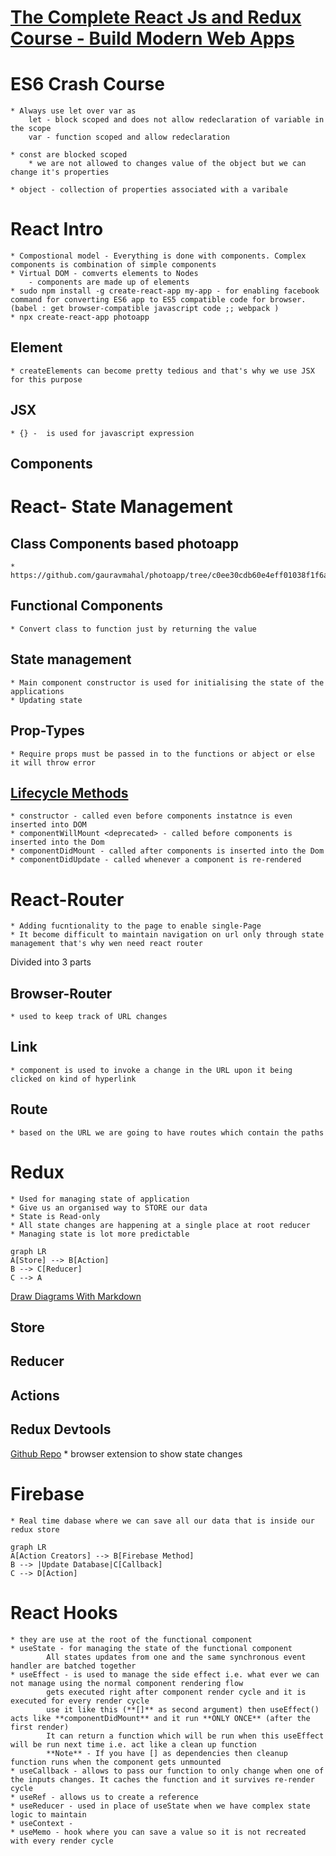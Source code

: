 # [The Complete React Js and Redux Course - Build Modern Web Apps](https://learning.oreilly.com/videos/the-complete-react/9781789950656/)

# ES6 Crash Course 
    * Always use let over var as
        let - block scoped and does not allow redeclaration of variable in the scope
        var - function scoped and allow redeclaration 

    * const are blocked scoped 
        * we are not allowed to changes value of the object but we can change it's properties 

    * object - collection of properties associated with a varibale 

# React Intro
    * Compostional model - Everything is done with components. Complex components is combination of simple components 
    * Virtual DOM - comverts elements to Nodes 
        - components are made up of elements 
    * sudo npm install -g create-react-app my-app - for enabling facebook command for converting ES6 app to ES5 compatible code for browser. (babel : get browser-compatible javascript code ;; webpack )
    * npx create-react-app photoapp

## Element 
    * createElements can become pretty tedious and that's why we use JSX for this purpose 

## JSX
    * {} -  is used for javascript expression 
    
## Components 

# React- State Management 

## Class Components based photoapp 
    * https://github.com/gauravmahal/photoapp/tree/c0ee30cdb60e4eff01038f1f6a97f2b0bd5147ad

## Functional Components 
    * Convert class to function just by returning the value 

## State management 
    * Main component constructor is used for initialising the state of the applications
    * Updating state 
    
## Prop-Types
    * Require props must be passed in to the functions or abject or else it will throw error  

## [Lifecycle Methods](https://projects.wojtekmaj.pl/react-lifecycle-methods-diagram/)
    * constructor - called even before components instatnce is even inserted into DOM
    * componentWillMount <deprecated> - called before components is inserted into the Dom 
    * componentDidMount - called after components is inserted into the Dom 
    * componentDidUpdate - called whenever a component is re-rendered

# React-Router
    * Adding fucntionality to the page to enable single-Page
    * It become difficult to maintain navigation on url only through state management that's why wen need react router 

Divided into 3 parts 

## Browser-Router
    * used to keep track of URL changes 

## Link
    * component is used to invoke a change in the URL upon it being clicked on kind of hyperlink 

## Route
    * based on the URL we are going to have routes which contain the paths 

# Redux
    * Used for managing state of application
    * Give us an organised way to STORE our data 
    * State is Read-only 
    * All state changes are happening at a single place at root reducer 
    * Managing state is lot more predictable

```mermaid
graph LR
A[Store] --> B[Action]
B --> C[Reducer]
C --> A
```

[Draw Diagrams With Markdown](https://support.typora.io/Draw-Diagrams-With-Markdown/)

## Store 

## Reducer

## Actions

## Redux Devtools
[Github Repo](https://github.com/reduxjs/redux-devtools)
    * browser extension to show state changes 

# Firebase 
    * Real time dabase where we can save all our data that is inside our redux store

```mermaid
graph LR
A[Action Creators] --> B[Firebase Method]
B --> |Update Database|C[Callback]
C --> D[Action]
```

# React Hooks
    * they are use at the root of the functional component 
    * useState - for managing the state of the functional component 
            All states updates from one and the same synchronous event handler are batched together
    * useEffect - is used to manage the side effect i.e. what ever we can not manage using the normal component rendering flow
            gets executed right after component render cycle and it is executed for every render cycle 
            use it like this (**[]** as second argument) then useEffect() acts like **componentDidMount** and it run **ONLY ONCE** (after the first render)
            It can return a function which will be run when this useEffect will be run next time i.e. act like a clean up function 
            **Note** - If you have [] as dependencies then cleanup function runs when the component gets unmounted 
    * useCallback - allows to pass our function to only change when one of the inputs changes. It caches the function and it survives re-render cycle 
    * useRef - allows us to create a reference 
    * useReducer - used in place of useState when we have complex state logic to maintain 
    * useContext - 
    * useMemo - hook where you can save a value so it is not recreated with every render cycle